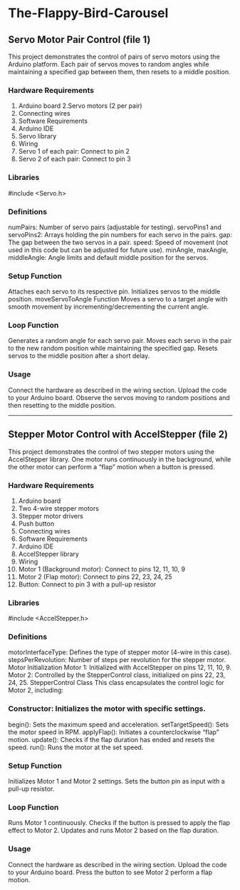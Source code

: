 # The-Flappy-Bird-Carousel

## Servo Motor Pair Control (file 1)
This project demonstrates the control of pairs of servo motors using the Arduino platform. Each pair of servos moves to random angles while maintaining a specified gap between them, then resets to a middle position.

### Hardware Requirements
1. Arduino board
2.Servo motors (2 per pair)
3. Connecting wires
4. Software Requirements
5. Arduino IDE
6. Servo library
7. Wiring
8. Servo 1 of each pair: Connect to pin 2
9. Servo 2 of each pair: Connect to pin 3


### Libraries
#include <Servo.h>

### Definitions
numPairs: Number of servo pairs (adjustable for testing).
servoPins1 and servoPins2: Arrays holding the pin numbers for each servo in the pairs.
gap: The gap between the two servos in a pair.
speed: Speed of movement (not used in this code but can be adjusted for future use).
minAngle, maxAngle, middleAngle: Angle limits and default middle position for the servos.

### Setup Function
Attaches each servo to its respective pin.
Initializes servos to the middle position.
moveServoToAngle Function
Moves a servo to a target angle with smooth movement by incrementing/decrementing the current angle.

### Loop Function
Generates a random angle for each servo pair.
Moves each servo in the pair to the new random position while maintaining the specified gap.
Resets servos to the middle position after a short delay.

### Usage
Connect the hardware as described in the wiring section.
Upload the code to your Arduino board.
Observe the servos moving to random positions and then resetting to the middle position.

-----------
## Stepper Motor Control with AccelStepper (file 2)
This project demonstrates the control of two stepper motors using the AccelStepper library. One motor runs continuously in the background, while the other motor can perform a “flap” motion when a button is pressed.

### Hardware Requirements
1. Arduino board
2. Two 4-wire stepper motors
3. Stepper motor drivers
4. Push button
5. Connecting wires
6. Software Requirements
7. Arduino IDE
8. AccelStepper library
9. Wiring
10. Motor 1 (Background motor): Connect to pins 12, 11, 10, 9
11. Motor 2 (Flap motor): Connect to pins 22, 23, 24, 25
12. Button: Connect to pin 3 with a pull-up resistor

### Libraries
#include <AccelStepper.h>

### Definitions
motorInterfaceType: Defines the type of stepper motor (4-wire in this case).
stepsPerRevolution: Number of steps per revolution for the stepper motor.
Motor Initialization
Motor 1: Initialized with AccelStepper on pins 12, 11, 10, 9.
Motor 2: Controlled by the StepperControl class, initialized on pins 22, 23, 24, 25.
StepperControl Class
This class encapsulates the control logic for Motor 2, including:

### Constructor: Initializes the motor with specific settings.
begin(): Sets the maximum speed and acceleration.
setTargetSpeed(): Sets the motor speed in RPM.
applyFlap(): Initiates a counterclockwise “flap” motion.
update(): Checks if the flap duration has ended and resets the speed.
run(): Runs the motor at the set speed.

### Setup Function
Initializes Motor 1 and Motor 2 settings.
Sets the button pin as input with a pull-up resistor.

### Loop Function
Runs Motor 1 continuously.
Checks if the button is pressed to apply the flap effect to Motor 2.
Updates and runs Motor 2 based on the flap duration.

### Usage
Connect the hardware as described in the wiring section.
Upload the code to your Arduino board.
Press the button to see Motor 2 perform a flap motion.
